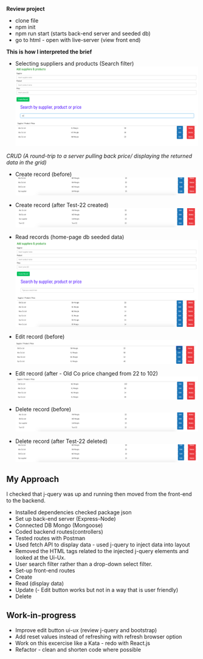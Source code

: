 **Review project**
 - clone file
 - npm init
 - npm run start (starts back-end server and seeded db)
 - go to html - open with live-server (view front end)

**This is how I interpreted the brief**

* Selecting suppliers and products (Search filter)
![dev-challenge](frontend/assets/search-filter.png)

*CRUD* 
*(A round-trip to a server pulling back price/ displaying the returned data in the grid)*

- Create record (before)
![dev-challenge](frontend/assets/create-test-before.png)
- Create record (after Test-22 created)
![dev-challenge](frontend/assets/create-test-after.png)

- Read records (home-page db seeded data)
![dev-challenge](frontend/assets/home-page.png)

- Edit record (before)
![dev-challenge](frontend/assets/edit-price-22-before.png)
- Edit record (after - Old Co price changed from 22 to 102)
![dev-challenge](frontend/assets/edit-price-22-after.png)

- Delete record (before)
![dev-challenge](frontend/assets/delete-test-22-before.png)
- Delete record (after Test-22 deleted)
![dev-challenge](frontend/assets/delete-test-22-after.png)

## My Approach

I checked that j-query was up and running then moved from the front-end to the backend.
- Installed dependencies checked package json
- Set up back-end server (Express-Node)
- Connected DB Mongo (Mongoose)
- Coded backend routes(controllers)
- Tested routes with Postman
- Used fetch API to display data - used j-query to inject data into layout
- Removed the HTML tags related to the injected j-query elements and looked at the Ui-Ux. 
- User search filter rather than a drop-down select filter. 
- Set-up front-end routes
 - Create
 - Read (display data)
 - Update (- Edit button works but not in a way that is user friendly)
 - Delete

 ## Work-in-progress

  - Improve edit button ui-ux (review j-query and bootstrap)
  - Add reset values instead of refreshing with refresh browser option
  - Work on this excercise like a Kata - redo with React.js
  - Refactor - clean and shorten code where possible